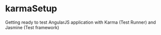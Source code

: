 karmaSetup
==========

Getting ready to test AngularJS application with Karma (Test Runner) and Jasmine (Test framework)
